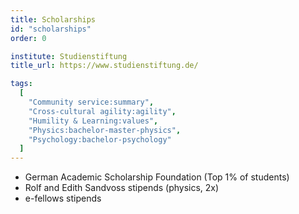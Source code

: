 ```yaml
---
title: Scholarships
id: "scholarships"
order: 0

institute: Studienstiftung
title_url: https://www.studienstiftung.de/

tags:
  [
    "Community service:summary",
    "Cross-cultural agility:agility",
    "Humility & Learning:values",
    "Physics:bachelor-master-physics",
    "Psychology:bachelor-psychology"
  ]
---
```

 * German Academic Scholarship Foundation (Top 1% of students)
 * Rolf and Edith Sandvoss stipends (physics, 2x) 
 * e-fellows stipends
